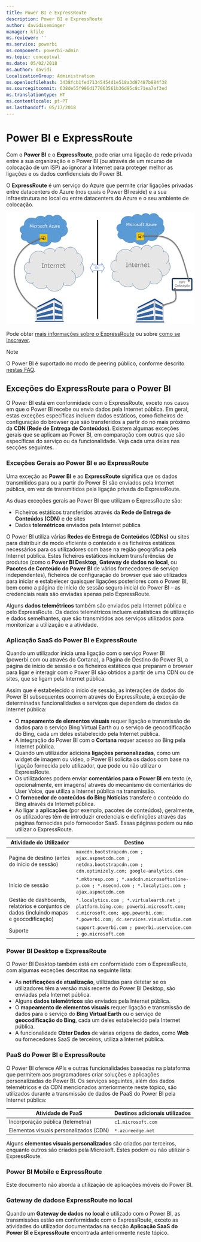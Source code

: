 ```yaml
---
title: Power BI e ExpressRoute
description: Power BI e ExpressRoute
author: davidiseminger
manager: kfile
ms.reviewer: ''
ms.service: powerbi
ms.component: powerbi-admin
ms.topic: conceptual
ms.date: 05/02/2018
ms.author: davidi
LocalizationGroup: Administration
ms.openlocfilehash: 3438fcb1fed71345454d1e518a3d87487b884f38
ms.sourcegitcommit: 638de55f996d177063561b36d95c8c71ea7af3ed
ms.translationtype: HT
ms.contentlocale: pt-PT
ms.lasthandoff: 05/17/2018
---
```

# <a name="power-bi-and-expressroute"></a>Power BI e ExpressRoute
Com o **Power BI** e o **ExpressRoute**, pode criar uma ligação de rede privada entre a sua organização e o Power BI (ou através de um recurso de colocação de um ISP) ao ignorar a Internet para proteger melhor as ligações e os dados confidenciais do Power BI.

O **ExpressRoute** é um serviço do Azure que permite criar ligações privadas entre datacenters do Azure (nos quais o Power BI reside) e a sua infraestrutura no local ou entre datacenters do Azure e o seu ambiente de colocação.

![](media/service-admin-power-bi-expressroute/pbi_expressroute_1.png)

Pode obter [mais informações sobre o ExpressRoute](https://azure.microsoft.com/services/expressroute/) ou sobre [como se inscrever](https://azure.microsoft.com/pricing/details/expressroute/).

> [!NOTE]
> O Power BI é suportado no modo de peering público, conforme descrito [nestas FAQ](https://docs.microsoft.com/azure/expressroute/expressroute-faqs).
> 
> 

## <a name="power-bi-expressroute-exceptions"></a>Exceções do ExpressRoute para o Power BI
O Power BI está em conformidade com o ExpressRoute, exceto nos casos em que o Power BI recebe ou envia dados pela Internet pública. Em geral, estas exceções específicas incluem dados estáticos, como ficheiros de configuração do browser que são transferidos a partir do nó mais próximo da **CDN (Rede de Entrega de Conteúdos)**. Existem algumas exceções gerais que se aplicam ao Power BI, em comparação com outras que são específicas do serviço ou da funcionalidade. Veja cada uma delas nas secções seguintes.

### <a name="overall-exceptions-to-power-bi-and-expressroute"></a>Exceções Gerais ao Power BI e ao ExpressRoute
Uma exceção ao **Power BI** e ao **ExpressRoute** significa que os dados transmitidos para ou a partir do Power BI são enviados pela Internet pública, em vez de transmitidos pela ligação privada do ExpressRoute.

As duas exceções gerais ao Power BI que utilizam o ExpressRoute são:

* Ficheiros estáticos transferidos através da **Rede de Entrega de Conteúdos (CDN)** e de sites
* Dados **telemétricos** enviados pela Internet pública

O Power BI utiliza várias **Redes de Entrega de Conteúdos (CDNs)** ou sites para distribuir de modo eficiente o conteúdo e os ficheiros estáticos necessários para os utilizadores com base na região geográfica pela Internet pública. Estes ficheiros estáticos incluem transferências de produtos (como o **Power BI Desktop**, **Gateway de dados no local**, ou **Pacotes de Conteúdo do Power BI** de vários fornecedores de serviço independentes), ficheiros de configuração do browser que são utilizados para iniciar e estabelecer quaisquer ligações posteriores com o Power BI, bem como a página de início de sessão seguro inicial do Power BI – as credenciais reais são enviadas apenas pelo ExpressRoute.   

Alguns **dados telemétricos** também são enviados pela Internet pública e pelo ExpressRoute. Os dados telemétricos incluem estatísticas de utilização e dados semelhantes, que são transmitidos aos serviços utilizados para monitorizar a utilização e a atividade.

### <a name="power-bi-saas-application-and-expressroute"></a>Aplicação SaaS do Power BI e ExpressRoute
Quando um utilizador inicia uma ligação com o serviço Power BI (powerbi.com ou através do Cortana), a Página de Destino do Power BI, a página de início de sessão e os ficheiros estáticos que preparam o browser para ligar e interagir com o Power BI são obtidos a partir de uma CDN ou de sites, que se ligam pela Internet pública.

Assim que é estabelecido o início de sessão, as interações de dados do Power BI subsequentes ocorrem através do ExpressRoute, à exceção de determinadas funcionalidades e serviços que dependem de dados da Internet pública:

* O **mapeamento de elementos visuais** requer ligação e transmissão de dados para o serviço Bing Virtual Earth ou o serviço de geocodificação do Bing, cada um deles estabelecido pela Internet pública.
* A integração do Power BI com o **Cortana** requer acesso ao Bing pela Internet pública.
* Quando um utilizador adiciona **ligações personalizadas**, como um widget de imagem ou vídeo, o Power BI solicita os dados com base na ligação fornecida pelo utilizador, que pode ou não utilizar o ExpressRoute.
* Os utilizadores podem enviar **comentários para o Power BI** em texto (e, opcionalmente, em imagens) através do mecanismo de comentários do User Voice, que utiliza a Internet pública na transmissão.
* O **fornecedor de conteúdos do Bing Notícias** transfere o conteúdo do Bing através da Internet pública.
* Ao ligar a **aplicações** (por exemplo, pacotes de conteúdos), geralmente, os utilizadores têm de introduzir credenciais e definições através das páginas fornecidas pelo fornecedor SaaS. Essas páginas podem ou não utilizar o ExpressRoute.

| Atividade do Utilizador | Destino |
| --- | --- |
| Página de destino (antes do início de sessão) |`maxcdn.bootstrapcdn.com ; ajax.aspnetcdn.com ; netdna.bootstrapcdn.com ; cdn.optimizely.com; google-analytics.com ` |
| Início de sessão |`*.mktoresp.com ; *.aadcdn.microsoftonline-p.com ; *.msecnd.com ; *.localytics.com ; ajax.aspnetcdn.com` |
| Gestão de dashboards, relatórios e conjuntos de dados (incluindo mapas e geocodificação) |`*.localytics.com ; *.virtualearth.net ; platform.bing.com; powerbi.microsoft.com; c.microsoft.com; app.powerbi.com; *.powerbi.com; dc.services.visualstudio.com ` |
| Suporte |`support.powerbi.com ; powerbi.uservoice.com ; go.microsoft.com ` |

### <a name="power-bi-desktop-and-expressroute"></a>Power BI Desktop e ExpressRoute
O Power BI Desktop também está em conformidade com o ExpressRoute, com algumas exceções descritas na seguinte lista:

* As **notificações de atualização**, utilizadas para detetar se os utilizadores têm a versão mais recente do Power BI Desktop, são enviadas pela Internet pública.
* Alguns **dados telemétricos** são enviados pela Internet pública.
* O **mapeamento de elementos visuais** requer ligação e transmissão de dados para o serviço do **Bing Virtual Earth** ou o serviço de **geocodificação do Bing**, cada um deles estabelecido pela Internet pública.
* A funcionalidade **Obter Dados** de várias origens de dados, como **Web** ou fornecedores SaaS de terceiros, utiliza a Internet pública.

### <a name="power-bi-paas-and-expressroute"></a>PaaS do Power BI e ExpressRoute
O Power BI oferece APIs e outras funcionalidades baseadas na plataforma que permitem aos programadores criar soluções e aplicações personalizadas do Power BI. Os serviços seguintes, além dos dados telemétricos e da CDN mencionados anteriormente neste tópico, são utilizados durante a transmissão de dados de PaaS do Power BI pela Internet pública:

| Atividade de PaaS | Destinos adicionais utilizados |
| --- | --- |
| Incorporação pública (telemetria) |`c1.microsoft.com` |
| Elementos visuais personalizados (CDN) |`*.azureedge.net` |

Alguns **elementos visuais personalizados** são criados por terceiros, enquanto outros são criados pela Microsoft. Estes podem ou não utilizar o ExpressRoute.

### <a name="power-bi-mobile-and-expressroute"></a>Power BI Mobile e ExpressRoute
Este documento não aborda a utilização de aplicações móveis do Power BI.  

### <a name="on-premises-data-gateway-and-expressroute"></a>Gateway de dadose ExpressRoute no local
Quando um **Gateway de dados no local** é utilizado com o Power BI, as transmissões estão em conformidade com o ExpressRoute, exceto as atividades do utilizador documentadas na secção **Aplicação SaaS do Power BI e ExpressRoute** encontrada anteriormente neste tópico.  

